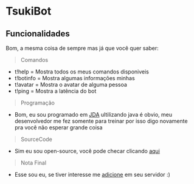 # TsukiBot
## Funcionalidades
Bom, a mesma coisa de sempre mas já que você quer saber:
> Comandos
- t!help = Mostra todos os meus comandos disponiveis
- t!botinfo = Mostra algumas informações minhas
- t!avatar = Mostra o avatar de alguma pessoa
- t!ping = Mostra a latência do bot
> Programação
- Bom, eu sou programado em [JDA](https://github.com/DV8FromTheWorld/JDA) ultilizando java é obvio, meu desenvolvedor me fez somente para treinar por isso digo novamente pra você não esperar grande coisa
> SourceCode
- Sim eu sou open-source, você pode checar clicando [aqui](https://github.com/yADGithub/tsukibot)
> Nota Final
- Esse sou eu, se tiver interesse me [adicione](https://canary.discord.com/api/oauth2/authorize?client_id=803979761436721192&permissions=8&scope=bot) em seu servidor :)
